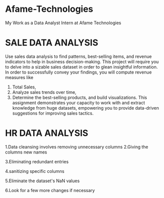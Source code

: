 # Afame-Technologies
My Work as a Data Analyst Intern at Afame Technologies 

# SALE DATA ANALYSIS
Use sales data analysis to find patterns, best-selling items, and revenue indicators to help in business decision-making.
This project will require you to delve into a sizable sales dataset in order to glean insightful information. In order to successfully convey your findings, you will compute revenue measures like
1. Total Sales,
2. Analyze sales trends over time,
3. Determine the best-selling products, and build visualizations.
This assignment demonstrates your capacity to work with and extract knowledge from huge datasets, empowering you to provide data-driven suggestions for improving sales tactics.

# HR DATA ANALYSIS
1.Data cleansing involves removing unnecessary columns
2.Giving the columns new names

3.Eliminating redundant entries

4.sanitizing specific columns

5.Eliminate the dataset's NaN values

6.Look for a few more changes if necessary
